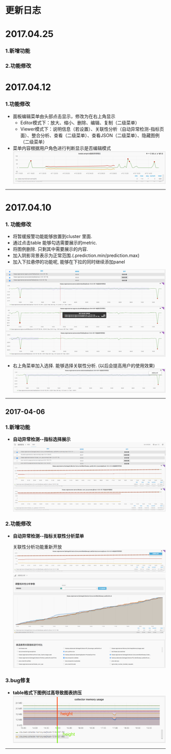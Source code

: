 # **更新日志**

# 2017.04.25
### 1.新增功能

### 2.功能修改

# 2017.04.12

### 1.功能修改

* 面板编辑菜单由头部点击显示，修改为在右上角显示
  * Editor模式下：放大、缩小、删除、编辑、复制（二级菜单）
  * Viewer模式下：说明信息（若设置）、关联性分析（自动异常检测-指标页面）、整合分析、查看（二级菜单）、查看JSON（二级菜单）、隐藏图例（二级菜单）
* 菜单内容根据用户角色进行判断显示是否编辑模式
![](/part5/images/17-04-12_1.png)

---

# 2017.04.10

### 1. 功能修改

* 将暂缓报警功能能够放置到cluster 里面.
* 通过点击table 能够勾选需要展示的metric.
* 将图例删除. 只剩其中需要展示的内容.
* 加入阴影背景表示为正常范围.\(.prediction.min/prediction.max\)
* 加入下拉悬停的功能呢, 能够在下拉的同时继续添加panel

![](/part5/images/17-04-10_1.png)

* 右上角菜单加入选择. 能够选择关联性分析. \(以后会提高用户的使用效果\)![](/part5/images/17-04-10_2.png)

---

## 2017-04-06

### 1.新增功能

* **自动异常检测--指标选择展示**
  ![](/part5/images/7-4-1.png)

### 2.功能修改

* **自动异常检测--指标关联性分析菜单**

  关联性分析功能重新开放  
  ![](/part5/images/7-4-2.png)  
  ![](/part5/images/7-4-3.png)

### 3.bug修复

* **table格式下图例过高导致图表挤压**
  ![](/part5/images/7-4-4.png)

---






